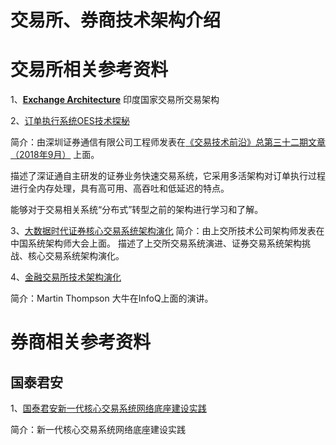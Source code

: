 # 交易所、券商技术架构介绍



# 交易所相关参考资料

1、[**Exchange Architecture**](https://medium.com/@sanchety.deepak/exchange-architecture-fbec72643df6)  印度国家交易所交易架构

2、[订单执行系统OES技术探秘](https://istock.ssetech.com.cn/wiki/doku.php?id=service:techmag:201809_032:06)

简介：由深圳证券通信有限公司工程师发表在[《交易技术前沿》总第三十二期文章（2018年9月）](https://istock.ssetech.com.cn/wiki/doku.php?id=service:techmag:201809_032:start) 上面。

描述了深证通自主研发的证券业务快速交易系统，它采用多活架构对订单执行过程进行全内存处理，具有高可用、高吞吐和低延迟的特点。

能够对于交易相关系统“分布式”转型之前的架构进行学习和了解。

3、[大数据时代证券核心交易系统架构演化](https://blog.51cto.com/u_14637492/5509267)
简介：由上交所技术公司架构师发表在中国系统架构师大会上面。
描述了上交所交易系统演进、证券交易系统架构挑战、核心交易系统架构演化。

4、[金融交易所技术架构演化](https://www.infoq.com/presentations/financial-exchange-architecture/)

简介：Martin Thompson 大牛在InfoQ上面的演讲。



# 券商相关参考资料

## 国泰君安

1、[国泰君安新一代核心交易系统网络底座建设实践](https://www.smartx.com/blog/2022/10/fiw2022-recap-gtjazq/)

简介：新一代核心交易系统网络底座建设实践

